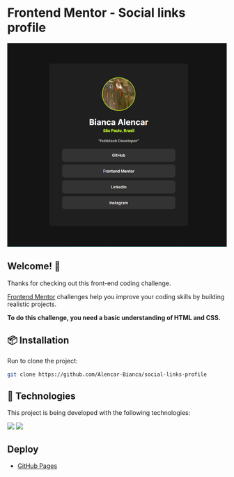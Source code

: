 # Frontend Mentor - Social links profile

![Design preview for the Social links profile coding challenge](./template.png)

## Welcome! 👋

Thanks for checking out this front-end coding challenge.

[Frontend Mentor](https://www.frontendmentor.io) challenges help you improve your coding skills by building realistic projects.

**To do this challenge, you need a basic understanding of HTML and CSS.**

## 📦 Installation

Run to clone the project:

```bash
git clone https://github.com/Alencar-Bianca/social-links-profile
```
## 🚀 Technologies

This project is being developed with the following technologies:

<img height="25" src="https://user-images.githubusercontent.com/25181517/192158954-f88b5814-d510-4564-b285-dff7d6400dad.png"> 
<img height="25" src="https://user-images.githubusercontent.com/25181517/183898674-75a4a1b1-f960-4ea9-abcb-637170a00a75.png">

## Deploy

- [GitHub Pages](https://alencar-bianca.github.io/social-links-profile/)

